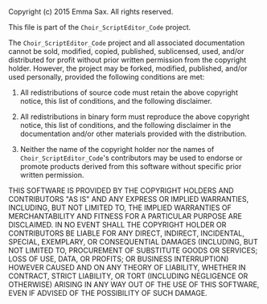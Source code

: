 Copyright (c) 2015 Emma Sax.
All rights reserved.

This file is part of the `Choir_ScriptEditor_Code` project.

The `Choir_ScriptEditor_Code` project and all associated documentation cannot be sold, modified, copied, published, sublicensed, used, and/or distributed for profit without prior written permission from the copyright holder. However, the project may be forked, modified, published, and/or used personally, provided the following conditions are met:

1. All redistributions of source code must retain the above copyright notice, this list of conditions, and the following disclaimer.

2. All redistributions in binary form must reproduce the above copyright notice, this list of conditions, and the following disclaimer in the documentation and/or other materials provided with the distribution.

3. Neither the name of the copyright holder nor the names of `Choir_ScriptEditor_Code`'s contributors may be used to endorse or promote products derived from this software without specific prior written permission.

THIS SOFTWARE IS PROVIDED BY THE COPYRIGHT HOLDERS AND CONTRIBUTORS "AS IS" AND ANY EXPRESS OR IMPLIED WARRANTIES, INCLUDING, BUT NOT LIMITED TO, THE IMPLIED WARRANTIES OF MERCHANTABILITY AND FITNESS FOR A PARTICULAR PURPOSE ARE DISCLAIMED. IN NO EVENT SHALL THE COPYRIGHT HOLDER OR CONTRIBUTORS BE LIABLE FOR ANY DIRECT, INDIRECT, INCIDENTAL, SPECIAL, EXEMPLARY, OR CONSEQUENTIAL DAMAGES (INCLUDING, BUT NOT LIMITED TO, PROCUREMENT OF SUBSTITUTE GOODS OR SERVICES; LOSS OF USE, DATA, OR PROFITS; OR BUSINESS INTERRUPTION) HOWEVER CAUSED AND ON ANY THEORY OF LIABILITY, WHETHER IN CONTRACT, STRICT LIABILITY, OR TORT (INCLUDING NEGLIGENCE OR OTHERWISE) ARISING IN ANY WAY OUT OF THE USE OF THIS SOFTWARE, EVEN IF ADVISED OF THE POSSIBILITY OF SUCH DAMAGE.
